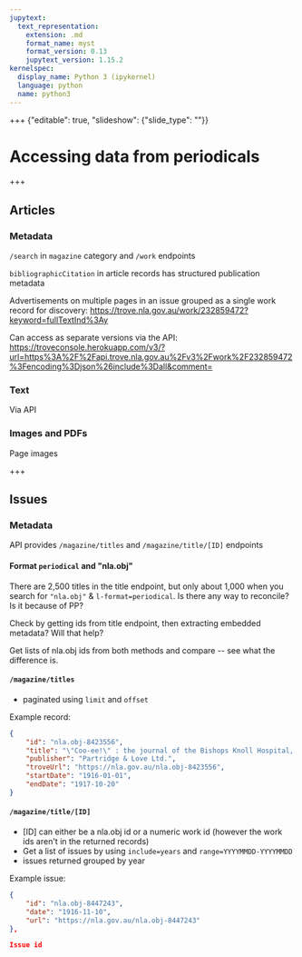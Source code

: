 ```yaml
---
jupytext:
  text_representation:
    extension: .md
    format_name: myst
    format_version: 0.13
    jupytext_version: 1.15.2
kernelspec:
  display_name: Python 3 (ipykernel)
  language: python
  name: python3
---
```


+++ {"editable": true, "slideshow": {"slide_type": ""}}

# Accessing data from periodicals

+++

## Articles

### Metadata

`/search` in `magazine` category and `/work` endpoints 


`bibliographicCitation` in article records has structured publication metadata

Advertisements on multiple pages in an issue grouped as a single work record for discovery: https://trove.nla.gov.au/work/232859472?keyword=fullTextInd%3Ay

Can access as separate versions via the API: https://troveconsole.herokuapp.com/v3/?url=https%3A%2F%2Fapi.trove.nla.gov.au%2Fv3%2Fwork%2F232859472%3Fencoding%3Djson%26include%3Dall&comment=

### Text

Via API

### Images and PDFs

Page images

+++

## Issues

### Metadata

API provides `/magazine/titles` and `/magazine/title/[ID]` endpoints 

#### Format `periodical` and "nla.obj"

There are 2,500 titles in the title endpoint, but only about 1,000 when you search for `"nla.obj"` & `l-format=periodical`. Is there any way to reconcile? Is it because of PP?

Check by getting ids from title endpoint, then extracting embedded metadata? Will that help?

Get lists of nla.obj ids from both methods and compare -- see what the difference is.

#### `/magazine/titles`

- paginated using `limit` and `offset`

Example record:

``` json
{
    "id": "nla.obj-8423556",
    "title": "\"Coo-ee!\" : the journal of the Bishops Knoll Hospital, Bristol.",
    "publisher": "Partridge & Love Ltd.",
    "troveUrl": "https://nla.gov.au/nla.obj-8423556",
    "startDate": "1916-01-01",
    "endDate": "1917-10-20"
}
```

#### `/magazine/title/[ID]`

- [ID] can either be a nla.obj id or a numeric work id (however the work ids aren't in the returned records)
- Get a list of issues by using `include=years` and `range=YYYYMMDD-YYYYMMDD`
- issues returned grouped by year

Example issue:

``` json
{
    "id": "nla.obj-8447243",
    "date": "1916-11-10",
    "url": "https://nla.gov.au/nla.obj-8447243"
},

Issue id
